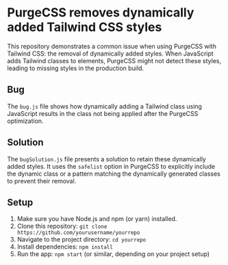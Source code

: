 # PurgeCSS removes dynamically added Tailwind CSS styles

This repository demonstrates a common issue when using PurgeCSS with Tailwind CSS: the removal of dynamically added styles.  When JavaScript adds Tailwind classes to elements, PurgeCSS might not detect these styles, leading to missing styles in the production build.

## Bug

The `bug.js` file shows how dynamically adding a Tailwind class using JavaScript results in the class not being applied after the PurgeCSS optimization.

## Solution

The `bugSolution.js` file presents a solution to retain these dynamically added styles.  It uses the `safelist` option in PurgeCSS to explicitly include the dynamic class or a pattern matching the dynamically generated classes to prevent their removal.

## Setup

1. Make sure you have Node.js and npm (or yarn) installed.
2. Clone this repository: `git clone https://github.com/yourusername/yourrepo`
3. Navigate to the project directory: `cd yourrepo`
4. Install dependencies: `npm install`
5. Run the app: `npm start` (or similar, depending on your project setup)